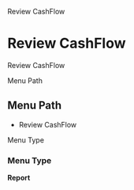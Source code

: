 
Review CashFlow
# Review CashFlow


Review CashFlow

Menu Path
## Menu Path



- Review CashFlow

Menu Type
### Menu Type

**Report**

